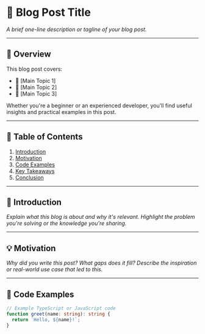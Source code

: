 # 📝 Blog Post Title

_A brief one-line description or tagline of your blog post._

---

## 📖 Overview

This blog post covers:

- 🔹 [Main Topic 1]
- 🔹 [Main Topic 2]
- 🔹 [Main Topic 3]

Whether you're a beginner or an experienced developer, you'll find useful insights and practical examples in this post.

---

## 📌 Table of Contents

1. [Introduction](#introduction)
2. [Motivation](#motivation)
3. [Code Examples](#code-examples)
4. [Key Takeaways](#key-takeaways)
5. [Conclusion](#conclusion)

---

## 🧠 Introduction

_Explain what this blog is about and why it's relevant. Highlight the problem you're solving or the knowledge you're sharing._

---

## 💡 Motivation

_Why did you write this post? What gaps does it fill? Describe the inspiration or real-world use case that led to this._

---

## 🔧 Code Examples

```ts
// Example TypeScript or JavaScript code
function greet(name: string): string {
  return `Hello, ${name}!`;
}
